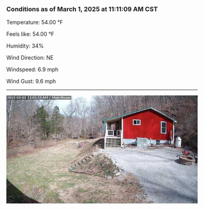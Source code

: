 ### Conditions as of March 1, 2025 at 11:11:09 AM CST 

Temperature: 54.00 &deg;F

Feels like: 54.00 &deg;F

Humidity: 34%

Wind Direction: NE

Windspeed: 6.9 mph

Wind Gust: 9.6 mph

---

<img src="./images/latest.jpeg"/>

